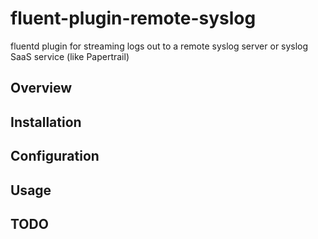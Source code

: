 fluent-plugin-remote-syslog
===========================

fluentd plugin for streaming logs out to a remote syslog server or syslog SaaS service (like Papertrail)

## Overview
## Installation
## Configuration
## Usage
## TODO
